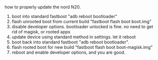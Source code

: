 how to properly update the nord N20. 

1. boot into standard fastboot "adb reboot bootloader"
2. flash unrooted boot from current build "fastboot flash boot boot.img"
3. disable developer options. bootloader unlocked is fine. no need to get rid of magisk, or rooted apps
4. update device using standard method in settings. let it reboot
5. boot back into standard fastboot "adb reboot bootloader".
6. flash rooted boot for new build "fastboot flash boot boot-magisk.img"
7. reboot and enable developer options, and you are good.

